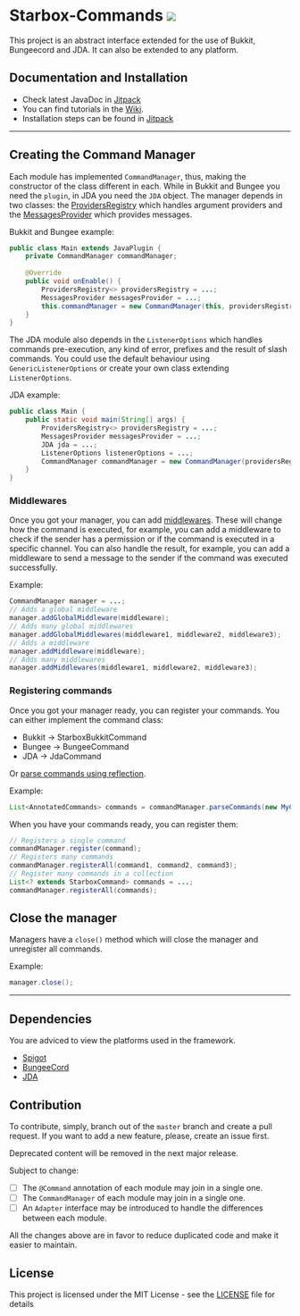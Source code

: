 Starbox-Commands [![](https://jitpack.io/v/Chevyself/starbox-commands.svg)](https://jitpack.io/#Chevyself/starbox-commands)
===

This project is an abstract interface extended for the use of Bukkit, Bungeecord and JDA. It can also be extended to any platform.

Documentation and Installation
--------

* Check latest JavaDoc in [Jitpack](https://jitpack.io/com/github/chevyself/starbox-commands/master-SNAPSHOT/javadoc/)
* You can find tutorials in the [Wiki](https://github.com/Chevyself/Starbox-commands/wiki).
* Installation steps can be found in [Jitpack](https://jitpack.io/com/github/chevyself/starbox-commands/master-SNAPSHOT/javadoc/) 

---

Creating the Command Manager
--------

Each module has implemented `CommandManager`, thus, making the constructor of the class different in each. While in Bukkit and Bungee you need the `plugin`, in JDA you need the `JDA` object. The manager depends in two classes: the [ProvidersRegistry](./wiki/Providers-Registry) which handles argument providers and the [MessagesProvider](./wiki/Messages-Provider) which provides messages.

Bukkit and Bungee example:
```java
public class Main extends JavaPlugin {
    private CommandManager commandManager;
    
    @Override
    public void onEnable() {
        ProvidersRegistry<> providersRegistry = ...;
        MessagesProvider messagesProvider = ...;
        this.commandManager = new CommandManager(this, providersRegistry, messagesProvider);
    }
}
```

The JDA module also depends in the `ListenerOptions` which handles commands pre-execution, any kind of error, prefixes and the result of slash commands. You could use the default behaviour using `GenericListenerOptions` or create your own class extending `ListenerOptions`.

JDA example:
```java
public class Main {
    public static void main(String[] args) {
        ProvidersRegistry<> providersRegistry = ...;
        MessagesProvider messagesProvider = ...;
        JDA jda = ...;
        ListenerOptions listenerOptions = ...;
        CommandManager commandManager = new CommandManager(providersRegistry, messagesProvider, jda, listenerOptions);
    }
}
```

### Middlewares

Once you got your manager, you can add [middlewares](./wiki/Middlewares). These will change how the command is executed, for example, you can add a middleware to check if the sender has a permission or if the command is executed in a specific channel. You can also handle the result, for example, you can add a middleware to send a message to the sender if the command was executed successfully.

Example:
```java
CommandManager manager = ...;
// Adds a global middleware
manager.addGlobalMiddleware(middleware);
// Adds many global middlewares
manager.addGlobalMiddlewares(middleware1, middleware2, middleware3);
// Adds a middleware
manager.addMiddleware(middleware);
// Adds many middlewares
manager.addMiddlewares(middleware1, middleware2, middleware3);
```

### Registering commands

Once you got your manager ready, you can register your commands. You can either implement the command class:

* Bukkit -> StarboxBukkitCommand
* Bungee -> BungeeCommand
* JDA -> JdaCommand

Or [parse commands using reflection](./wiki/Reflection-Commands).

Example:
```java
List<AnnotatedCommands> commands = commandManager.parseCommands(new MyCommand());
```

When you have your commands ready, you can register them:

```java
// Registers a single command
commandManager.register(command);
// Registers many commands
commandManager.registerAll(command1, command2, command3);
// Register many commands in a collection
List<? extends StarboxCommand> commands = ...;
commandManager.registerAll(commands);
```

## Close the manager

Managers have a `close()` method which will close the manager and unregister all commands.

Example:
```java
manager.close();
```

---

Dependencies
--------

You are adviced to view the platforms used in the framework.

* [Spigot](https://hub.spigotmc.org/)
* [BungeeCord](https://github.com/SpigotMC/BungeeCord)
* [JDA](https://github.com/DV8FromTheWorld/JDA)

Contribution
--------
To contribute, simply, branch out of the `master` branch and create a pull request. If you want to add a new feature, please, create an issue first.

Deprecated content will be removed in the next major release.

Subject to change:
* [ ] The `@Command` annotation of each module may join in a single one.
* [ ] The `CommandManager` of each module may join in a single one.
* [ ] An `Adapter` interface may be introduced to handle the differences between each module.

All the changes above are in favor to reduce duplicated code and make it easier to maintain.

License
--------

This project is licensed under the MIT License - see the [LICENSE](LICENSE) file for details